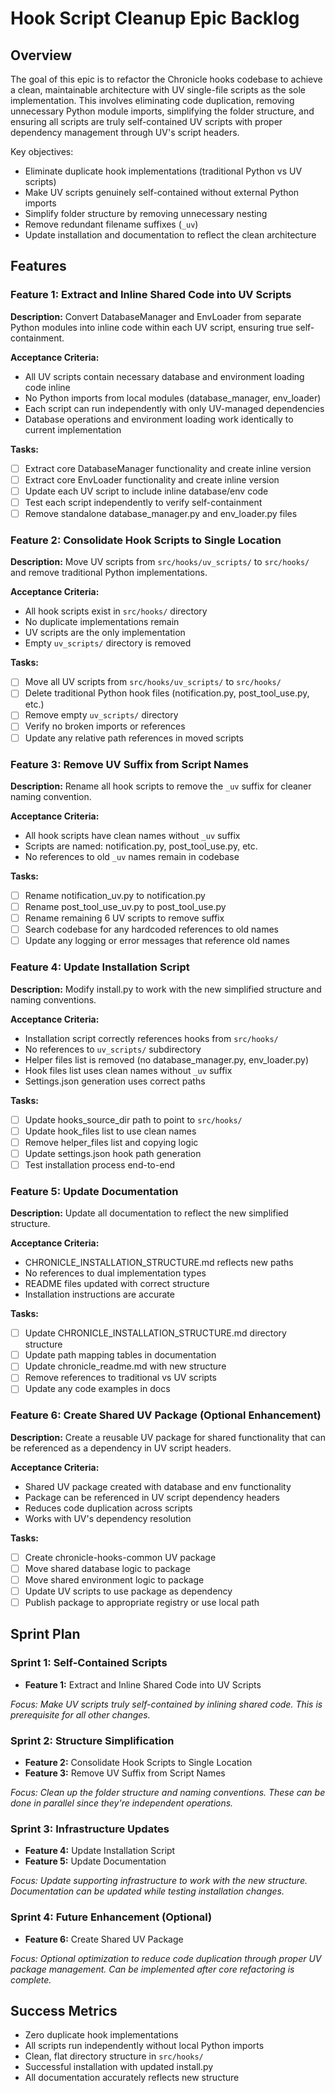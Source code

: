 # Hook Script Cleanup Epic Backlog

## Overview

The goal of this epic is to refactor the Chronicle hooks codebase to achieve a clean, maintainable architecture with UV single-file scripts as the sole implementation. This involves eliminating code duplication, removing unnecessary Python module imports, simplifying the folder structure, and ensuring all scripts are truly self-contained UV scripts with proper dependency management through UV's script headers.

Key objectives:
- Eliminate duplicate hook implementations (traditional Python vs UV scripts)
- Make UV scripts genuinely self-contained without external Python imports
- Simplify folder structure by removing unnecessary nesting
- Remove redundant filename suffixes (`_uv`)
- Update installation and documentation to reflect the clean architecture

## Features

### Feature 1: Extract and Inline Shared Code into UV Scripts

**Description:** Convert DatabaseManager and EnvLoader from separate Python modules into inline code within each UV script, ensuring true self-containment.

**Acceptance Criteria:**
- All UV scripts contain necessary database and environment loading code inline
- No Python imports from local modules (database_manager, env_loader)
- Each script can run independently with only UV-managed dependencies
- Database operations and environment loading work identically to current implementation

**Tasks:**
- [ ] Extract core DatabaseManager functionality and create inline version
- [ ] Extract core EnvLoader functionality and create inline version
- [ ] Update each UV script to include inline database/env code
- [ ] Test each script independently to verify self-containment
- [ ] Remove standalone database_manager.py and env_loader.py files

### Feature 2: Consolidate Hook Scripts to Single Location

**Description:** Move UV scripts from `src/hooks/uv_scripts/` to `src/hooks/` and remove traditional Python implementations.

**Acceptance Criteria:**
- All hook scripts exist in `src/hooks/` directory
- No duplicate implementations remain
- UV scripts are the only implementation
- Empty `uv_scripts/` directory is removed

**Tasks:**
- [ ] Move all UV scripts from `src/hooks/uv_scripts/` to `src/hooks/`
- [ ] Delete traditional Python hook files (notification.py, post_tool_use.py, etc.)
- [ ] Remove empty `uv_scripts/` directory
- [ ] Verify no broken imports or references
- [ ] Update any relative path references in moved scripts

### Feature 3: Remove UV Suffix from Script Names

**Description:** Rename all hook scripts to remove the `_uv` suffix for cleaner naming convention.

**Acceptance Criteria:**
- All hook scripts have clean names without `_uv` suffix
- Scripts are named: notification.py, post_tool_use.py, etc.
- No references to old `_uv` names remain in codebase

**Tasks:**
- [ ] Rename notification_uv.py to notification.py
- [ ] Rename post_tool_use_uv.py to post_tool_use.py
- [ ] Rename remaining 6 UV scripts to remove suffix
- [ ] Search codebase for any hardcoded references to old names
- [ ] Update any logging or error messages that reference old names

### Feature 4: Update Installation Script

**Description:** Modify install.py to work with the new simplified structure and naming conventions.

**Acceptance Criteria:**
- Installation script correctly references hooks from `src/hooks/`
- No references to `uv_scripts/` subdirectory
- Helper files list is removed (no database_manager.py, env_loader.py)
- Hook files list uses clean names without `_uv` suffix
- Settings.json generation uses correct paths

**Tasks:**
- [ ] Update hooks_source_dir path to point to `src/hooks/`
- [ ] Update hook_files list to use clean names
- [ ] Remove helper_files list and copying logic
- [ ] Update settings.json hook path generation
- [ ] Test installation process end-to-end

### Feature 5: Update Documentation

**Description:** Update all documentation to reflect the new simplified structure.

**Acceptance Criteria:**
- CHRONICLE_INSTALLATION_STRUCTURE.md reflects new paths
- No references to dual implementation types
- README files updated with correct structure
- Installation instructions are accurate

**Tasks:**
- [ ] Update CHRONICLE_INSTALLATION_STRUCTURE.md directory structure
- [ ] Update path mapping tables in documentation
- [ ] Update chronicle_readme.md with new structure
- [ ] Remove references to traditional vs UV scripts
- [ ] Update any code examples in docs

### Feature 6: Create Shared UV Package (Optional Enhancement)

**Description:** Create a reusable UV package for shared functionality that can be referenced as a dependency in UV script headers.

**Acceptance Criteria:**
- Shared UV package created with database and env functionality
- Package can be referenced in UV script dependency headers
- Reduces code duplication across scripts
- Works with UV's dependency resolution

**Tasks:**
- [ ] Create chronicle-hooks-common UV package
- [ ] Move shared database logic to package
- [ ] Move shared environment logic to package
- [ ] Update UV scripts to use package as dependency
- [ ] Publish package to appropriate registry or use local path

## Sprint Plan

### Sprint 1: Self-Contained Scripts
- **Feature 1:** Extract and Inline Shared Code into UV Scripts

*Focus: Make UV scripts truly self-contained by inlining shared code. This is prerequisite for all other changes.*

### Sprint 2: Structure Simplification
- **Feature 2:** Consolidate Hook Scripts to Single Location
- **Feature 3:** Remove UV Suffix from Script Names

*Focus: Clean up the folder structure and naming conventions. These can be done in parallel since they're independent operations.*

### Sprint 3: Infrastructure Updates
- **Feature 4:** Update Installation Script
- **Feature 5:** Update Documentation

*Focus: Update supporting infrastructure to work with the new structure. Documentation can be updated while testing installation changes.*

### Sprint 4: Future Enhancement (Optional)
- **Feature 6:** Create Shared UV Package

*Focus: Optional optimization to reduce code duplication through proper UV package management. Can be implemented after core refactoring is complete.*

## Success Metrics
- Zero duplicate hook implementations
- All scripts run independently without local Python imports
- Clean, flat directory structure in `src/hooks/`
- Successful installation with updated install.py
- All documentation accurately reflects new structure